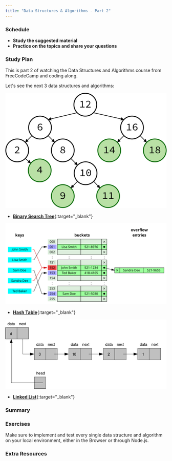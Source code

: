 ```yaml
---
title: "Data Structures & Algorithms - Part 2"
---
```


### Schedule

  - **Study the suggested material**
  - **Practice on the topics and share your questions**

### Study Plan

  This is part 2 of watching the Data Structures and Algorithms
  course from FreeCodeCamp and coding along.

  Let's see the next 3 data structures and algorithms:

  ![](./assets/Binary_Search_Tree_with_Leaves.svg.png)

  - [**Binary Search Tree**](https://www.youtube.com/watch?v=t2CEgPsws3U&t=1563s){:target="_blank"}

  ![](./assets/Hash_table_5_0_1_1_1_1_0_LL.svg.png)

  - [**Hash Table**](https://www.youtube.com/watch?v=t2CEgPsws3U&t=3200s){:target="_blank"}

  ![](./assets/C_language_linked_list_adding_a_link_step_3.png)

  - [**Linked List**](https://www.youtube.com/watch?v=t2CEgPsws3U&t=3785s){:target="_blank"}

### Summary

### Exercises

  Make sure to implement and test every single data structure and algorithm
  on your local environment, either in the Browser or through Node.js.

### Extra Resources
